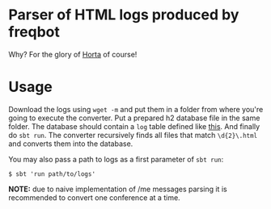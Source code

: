 # Parser of HTML logs produced by freqbot #

Why? For the glory of [Horta](https://github.com/codingteam/horta-hell/) of course!

# Usage #

Download the logs using `wget -m` and put them in a folder from where
you're going to execute the converter. Put a prepared h2 database
file in the same folder. The database should contain a `log` table
defined like
[this](https://github.com/codingteam/horta-hell/blob/master/src/main/resources/db/log/V2__Create-log-table.sql). And
finally do `sbt run`. The converter recursively finds all files that
match `\d{2}\.html` and converts them into the database.

You may also pass a path to logs as a first parameter of `sbt run`:

    $ sbt 'run path/to/logs' 

**NOTE:** due to naive implementation of /me messages parsing it is
recommended to convert one conference at a time.

